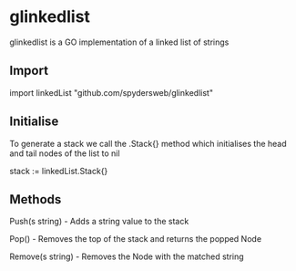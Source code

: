 # glinkedlist
glinkedlist is a GO implementation of a linked list of strings

## Import

import linkedList "github.com/spydersweb/glinkedlist"

## Initialise

To generate a stack we call the .Stack{} method which initialises the head and tail nodes of the list to nil

stack := linkedList.Stack{}

## Methods

Push(s string) -  Adds a string value to the stack

Pop() - Removes the top of the stack and returns the popped Node

Remove(s string) - Removes the Node with the matched string
